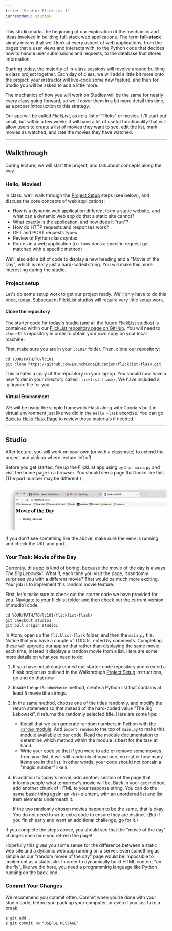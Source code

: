 ```yaml
---
title: 'Studio: FlickList 1'
currentMenu: studios
---
```



This studio marks the beginning of our exploration of the mechanics and ideas involved in building full-stack web applications. The term **full-stack** simply means that we'll look at every aspect of web applications, from the pages that a user views and interacts with, to the Python code that decides how to handle user submissions and requests, to the database that stores information.

Starting today, the majority of in-class sessions will revolve around building a class project together. Each day of class, we will add a little bit more onto the project: your instructor will live-code some new feature, and then for Studio you will be asked to add a little more.

The mechanics of how you will work on Studios will be the same for nearly every class going forward, so we'll cover them in a bit more detail this time, as a proper introduction to this strategy.

Our app will be called *FlickList*, as in: a list of "flicks" or movies. It'll start out small, but within a few weeks it will have a lot of useful functionality that will allow users to create a list of movies they want to see, edit the list, mark movies as watched, and rate the movies they have watched.

---

## Walkthrough

During lecture, we will start the project, and talk about concepts along the way.

### Hello, Movies!

In class, we'll walk through the [Project Setup](#project-setup) steps (see below), and discuss the core concepts of web applications:
* How is a dynamic web application different form a static website, and what can a dynamic web app do that a static site cannot?
* What exactly is the application, and how does it "run"?
* How do HTTP requests and responses work?
* GET and POST requests types
* Review of Python class syntax
* Routes in a web application (i.e. how does a specific request get matched with a specific method)

We'll also add a bit of code to display a new heading and a "Movie of the Day", which is really just a hard-coded string. You will make this more interesting during the studio.


### Project setup

Let's do some setup work to get our project ready. We'll only have to do this once, today. Subsequent FlickList studios will require very little setup work.

#### Clone the repository

The starter code for today's studio (and all the future FlickList studios) is contained within our [FlickList repository page on GitHub](https://github.com/LaunchCodeEducation/flicklist-flask). You will need to `clone` this repository in order to obtain your own copy on your local machine.

First, make sure you are in your `lc101/` folder. Then, clone our repository:

```nohighlight
cd YOUR/PATH/TO/lc101
git clone https://github.com/LaunchCodeEducation/flicklist-flask.git
```

This creates a copy of the repository on your laptop. You should now have a new folder in your directory called `flicklist-flask/`. We have included a .gitignore file for you.


#### Virtual Environment

We will be using the simple framework Flask along with Conda's built in virtual environment just like we did in the `Hello Flask` exercise. You can go [Back to Hello Flask Page](../../../tutorials/hello-flask/) to review those materials if needed.

---

## Studio

After lecture, you will work on your own (or with a classmate) to extend the project and pick up where lecture left off.

Before you get started, fire up the FlickList app using `python main.py` and visit the home page in a browser. You should see a page that looks like this. (The port number may be different.)

![Walkthrough 1 Solution in Browser](walkthrough1-flicklist.png)

If you don't see something like the above, make sure the venv is running and check the URL and port.

### Your Task: Movie of the Day

Currently, this app is kind of boring, because the movie of the day is always *The Big Lebowski*. What if, each time you visit the page, it randomly surprises you with a different movie? That would be much more exciting. Your job is to implement this random movie feature.

First, let's make sure to check out the starter code we have provided for you. Navigate to your flicklist folder and then check out the current version of studio1 code:

```nohighlight
cd YOUR/PATH/TO/lc101/flicklist-flask/
git checkout studio1
git pull origin studio1
```

In Atom, open up the `flicklist-flask` folder, and then the `main.py` file. Notice that you have a couple of TODOs, noted by comments. Completing these will upgrade our app so that rather than displaying the same movie each time, instead it displays a random movie from a list. Here are some more details on what you need to do:

1. If you have not already cloned our starter-code repository and created a Flask project as outlined in the Walkthrough [Project Setup](#project-setup) instructions, go and do that now.

2. Inside the `getRandomMovie` method, create a Python list that contains at least 5 movie title strings.

3. In the same method, choose one of the titles randomly, and modify the return statement so that instead of the hard-coded value "The Big Lebowski", it returns the randomly selected title. Here are some tips:
    * Recall that we can generate random numbers in Python with [the `random` module](https://docs.python.org/2/library/random.html). Add `import random` to the top of `main.py` to make this module available to our code. Read the module documentation to determine which method within the module is best for the task at hand.
    * Write your code so that if you were to add or remove some movies from your list, it will still randomly choose one, no matter how many items are in the list. In other words, your code should not contain a "magic number" like `5`.

4. In addition to today's movie, add another section of the page that informs people what tomorrow's movie will be. Back in your `get` method, add another chunk of HTML to your response string. You can do the same basic thing again: an `<h1>` element, with an unordered list and list item elements underneath it.

    If the two randomly chosen movies happen to be the same, that is okay. You do not need to write extra code to ensure they are distinct. (But if you finish early and want an additional challenge, go for it.)

If you complete the steps above, you should see that the "movie of the day" changes each time you refresh the page!

Hopefully this gives you some sense for the difference between a static web site and a dynamic web app running on a server. Even something as simple as our "random movie of the day" page would be impossible to implement as a static site. In order to dynamically build HTML content "on the fly", like we did here, you need a programming language like Python running on the back-end.

### Commit Your Changes

We recommend you commit often. Commit when you're done with your studio code, before you pack up your computer, or even if you just take a break.

```nohighlight
$ git add .
$ git commit -m "USEFUL MESSAGE"
```

